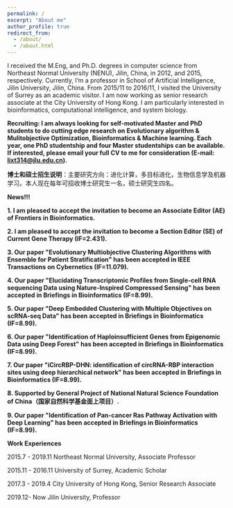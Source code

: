 ```yaml
---
permalink: /
excerpt: "About me"
author_profile: true
redirect_from: 
  - /about/
  - /about.html
---
```


I received the M.Eng, and Ph.D. degrees in computer science from Northeast Normal University (NENU), Jilin, China, in 2012, and 2015, respectively. Currently, I’m a professor in School of Artificial Intelligence, Jilin University, Jilin, China. From 2015/11 to 2016/11, I visited the University of Surrey as an academic visitor. I am now working as senior research associate at the City University of Hong Kong. I am particularly interested in bioinformatics, computational intelligence, and system biology. 


**Recruiting: I am always looking for self-motivated Master and PhD students to do cutting edge research on Evolutionary algorithm & Mulitobjective Optimization, Bioinformatics & Machine learning. Each year, one PhD studentship and four Master studentships can be available. If interested, please email your full CV to me for consideration (E-mail: lixt314@jlu.edu.cn).**

**博士和硕士招生说明**：主要研究方向：进化计算，多目标进化，生物信息学及机器学习。本人现在每年可招收博士研究生一名，硕士研究生四名。



**News!!!**

**1. I am pleased to accept the invitation to become an Associate Editor (AE) of Frontiers in Bioinformatics.**

**2. I am pleased to accept the invitation to become a Section Editor (SE) of Current Gene Therapy (IF=2.431).**

**3. Our paper "Evolutionary Multiobjective Clustering Algorithms with Ensemble for Patient Stratification" has been accepted in IEEE Transactions on Cybernetics (IF=11.079).**

**4. Our paper "Elucidating Transcriptomic Profiles from Single-cell RNA sequencing Data using Nature-Inspired Compressed Sensing" has been accepted in Briefings in Bioinformatics (IF=8.99).**

**5. Our paper "Deep Embedded Clustering with Multiple Objectives on scRNA-seq Data" has been accepted in Briefings in Bioinformatics (IF=8.99).**

**6. Our paper "Identification of Haploinsufficient Genes from Epigenomic Data using Deep Forest" has been accepted in Briefings in Bioinformatics (IF=8.99).**

**7. Our paper "iCircRBP-DHN: identification of circRNA-RBP interaction sites using deep hierarchical network" has been accepted in Briefings in Bioinformatics (IF=8.99).**

**8. Supported by General Project of National Natural Science Foundation of China（国家自然科学基金面上项目）.**

**9. Our paper "Identification of Pan-cancer Ras Pathway Activation with Deep Learning" has been accepted in Briefings in Bioinformatics (IF=8.99).**


**Work Experiences**

2015.7 - 2019.11 Northeast Normal University, Associate Professor

2015.11 - 2016.11 University of Surrey, Academic Scholar

2017.3 - 2019.4 City University of Hong Kong, Senior Research Associate

2019.12- Now     Jilin University, Professor


<script type="text/javascript" src="//rf.revolvermaps.com/0/0/8.js?i=5krueszsjxy&amp;m=2&amp;c=ff0000&amp;cr1=ffffff&amp;f=arial&amp;l=33" async="async"></script>
